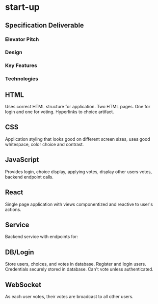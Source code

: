 # start-up
## Specification Deliverable
### Elevator Pitch
### Design
### Key Features
### Technologies
## HTML
Uses correct HTML structure for application. Two HTML pages. One for login and one for voting. Hyperlinks to choice artifact.
## CSS
Application styling that looks good on different screen sizes, uses good whitespace, color choice and contrast.
## JavaScript
Provides login, choice display, applying votes, display other users votes, backend endpoint calls.
## React
Single page application with views componentized and reactive to user's actions.
## Service
Backend service with endpoints for:
## DB/Login
Store users, choices, and votes in database. Register and login users. Credentials securely stored in database. Can't vote unless authenticated.
## WebSocket
As each user votes, their votes are broadcast to all other users.
